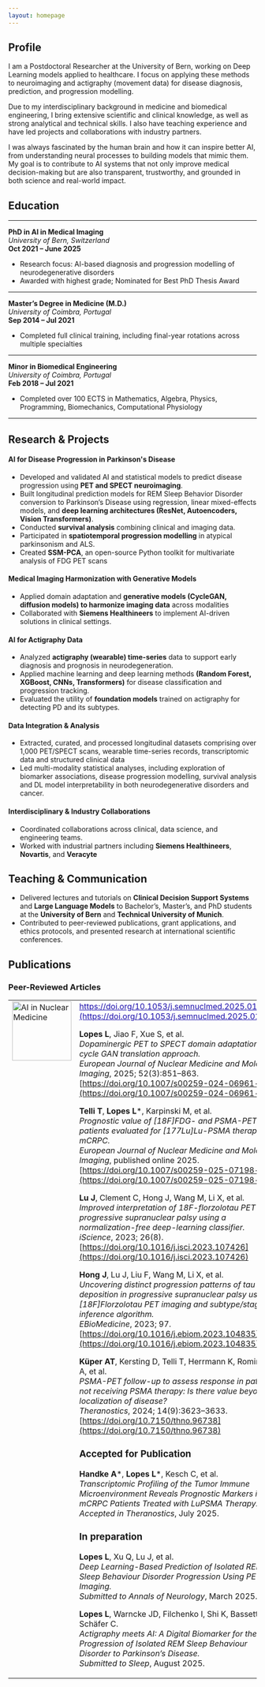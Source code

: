 ```yaml
---
layout: homepage
---
```


## Profile

I am a Postdoctoral Researcher at the University of Bern, working on Deep Learning models applied to healthcare. I focus on applying these methods to neuroimaging and actigraphy (movement data) for disease diagnosis, prediction, and progression modelling.

Due to my interdisciplinary background in medicine and biomedical engineering, I bring extensive scientific and clinical knowledge, as well as strong analytical and technical skills. I also have teaching experience and have led projects and collaborations with industry partners.

I was always fascinated by the human brain and how it can inspire better AI, from understanding neural processes to building models that mimic them. My goal is to contribute to AI systems that not only improve medical decision-making but are also transparent, trustworthy, and grounded in both science and real-world impact.

## Education

-------

**PhD in AI in Medical Imaging**  
*University of Bern, Switzerland*  
**Oct 2021 – June 2025**  
- Research focus: AI-based diagnosis and progression modelling of neurodegenerative disorders
- Awarded with highest grade; Nominated for Best PhD Thesis Award
  
-------

**Master’s Degree in Medicine (M.D.)**  
*University of Coimbra, Portugal*  
**Sep 2014 – Jul 2021**  
- Completed full clinical training, including final-year rotations across multiple specialties
  
-------

**Minor in Biomedical Engineering**  
*University of Coimbra, Portugal*  
**Feb 2018 – Jul 2021**  
- Completed over 100 ECTS in Mathematics, Algebra, Physics, Programming, Biomechanics, Computational Physiology
  
-------


## Research & Projects

#### AI for Disease Progression in Parkinson's Disease
- Developed and validated AI and statistical models to predict disease progression using **PET and SPECT neuroimaging**.
- Built longitudinal prediction models for REM Sleep Behavior Disorder conversion to Parkinson’s Disease using regression, linear mixed-effects models, and **deep learning architectures (ResNet, Autoencoders, Vision Transformers)**.
- Conducted **survival analysis** combining clinical and imaging data.
- Participated in **spatiotemporal progression modelling** in atypical parkinsonism and ALS.
- Created **SSM-PCA**, an open-source Python toolkit for multivariate analysis of FDG PET scans


#### Medical Imaging Harmonization with Generative Models
- Applied domain adaptation and **generative models (CycleGAN, diffusion models) to harmonize imaging data** across modalities
- Collaborated with **Siemens Healthineers** to implement AI-driven solutions in clinical settings.

#### AI for Actigraphy Data
- Analyzed **actigraphy (wearable) time-series** data to support early diagnosis and prognosis in neurodegeneration.
- Applied machine learning and deep learning methods **(Random Forest, XGBoost, CNNs, Transformers)** for disease classification and progression tracking.
- Evaluated the utility of **foundation models** trained on actigraphy for detecting PD and its subtypes.

#### Data Integration & Analysis
- Extracted, curated, and processed longitudinal datasets comprising over 1,000 PET/SPECT scans, wearable time-series records, transcriptomic data and structured clinical data
- Led multi-modality statistical analyses, including exploration of biomarker associations, disease progression modelling, survival analysis and DL model interpretability in both neurodegenerative disorders and cancer.
  
#### Interdisciplinary & Industry Collaborations
- Coordinated collaborations across clinical, data science, and engineering teams.
- Worked with industrial partners including **Siemens Healthineers**, **Novartis**, and **Veracyte**


## Teaching & Communication

- Delivered lectures and tutorials on **Clinical Decision Support Systems** and **Large Language Models** to Bachelor’s, Master’s, and PhD students at the **University of Bern** and **Technical University of Munich**.
- Contributed to peer-reviewed publications, grant applications, and ethics protocols, and presented research at international scientific conferences.


## Publications

### Peer-Reviewed Articles


<table>
  <tr>
    <td style="width: 150px; vertical-align: top;">
      <img src="assets/img/evolution_ai_nukmed_v2.png" alt="AI in Nuclear Medicine" width="120">
    </td>
    <td>
      <a href="https://doi.org/10.1053/j.semnuclmed.2025.01.006" style="color: #1a0dab;><strong>The Evolution of Artificial Intelligence in Nuclear Medicine </strong></a><br>
      <strong>Lopes L</strong>, Lopez-Montes A, Chen Y, et al.<br>
      <em>Seminars in Nuclear Medicine</em>, 2025;55(3):313–327.
    </td>
  </tr>
</table>


**Lopes L**, Lopez-Montes A, Chen Y, et al.  
*The Evolution of Artificial Intelligence in Nuclear Medicine.*  
*Seminars in Nuclear Medicine*, 2025;55(3):313-327.  
[https://doi.org/10.1053/j.semnuclmed.2025.01.006](https://doi.org/10.1053/j.semnuclmed.2025.01.006)

**Lopes L**, Jiao F, Xue S, et al.  
*Dopaminergic PET to SPECT domain adaptation: a cycle GAN translation approach.*  
*European Journal of Nuclear Medicine and Molecular Imaging*, 2025; 52(3):851–863.  
[https://doi.org/10.1007/s00259-024-06961-x](https://doi.org/10.1007/s00259-024-06961-x)

**Telli T**, **Lopes L***, Karpinski M, et al.  
*Prognostic value of [18F]FDG- and PSMA-PET in patients evaluated for [177Lu]Lu-PSMA therapy of mCRPC.*  
*European Journal of Nuclear Medicine and Molecular Imaging*, published online 2025.  
[https://doi.org/10.1007/s00259-025-07198-y](https://doi.org/10.1007/s00259-025-07198-y)

**Lu J**, Clement C, Hong J, Wang M, Li X, et al.  
*Improved interpretation of 18F-florzolotau PET in progressive supranuclear palsy using a normalization-free deep-learning classifier.*  
*iScience*, 2023; 26(8).  
[https://doi.org/10.1016/j.isci.2023.107426](https://doi.org/10.1016/j.isci.2023.107426)

**Hong J**, Lu J, Liu F, Wang M, Li X, et al.  
*Uncovering distinct progression patterns of tau deposition in progressive supranuclear palsy using [18F]Florzolotau PET imaging and subtype/stage inference algorithm.*  
*EBioMedicine*, 2023; 97.  
[https://doi.org/10.1016/j.ebiom.2023.104835](https://doi.org/10.1016/j.ebiom.2023.104835)

**Küper AT**, Kersting D, Telli T, Herrmann K, Rominger A, et al.  
*PSMA-PET follow-up to assess response in patients not receiving PSMA therapy: Is there value beyond localization of disease?*  
*Theranostics*, 2024; 14(9):3623–3633.  
[https://doi.org/10.7150/thno.96738](https://doi.org/10.7150/thno.96738)

### Accepted for Publication

**Handke A***, **Lopes L***, Kesch C, et al.  
*Transcriptomic Profiling of the Tumor Immune Microenvironment Reveals Prognostic Markers in mCRPC Patients Treated with LuPSMA Therapy.*  
*Accepted in Theranostics*, July 2025.

### In preparation

**Lopes L**, Xu Q, Lu J, et al.  
*Deep Learning-Based Prediction of Isolated REM Sleep Behaviour Disorder Progression Using PET Imaging.*  
*Submitted to Annals of Neurology*, March 2025.

**Lopes L**, Warncke JD, Filchenko I, Shi K, Bassetti CLA, Schäfer C.  
*Actigraphy meets AI: A Digital Biomarker for the Progression of Isolated REM Sleep Behaviour Disorder to Parkinson’s Disease.*  
*Submitted to Sleep*, August 2025.
